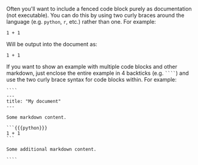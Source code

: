 

Often you'll want to include a fenced code block purely as documentation (not executable). You can do this by using two curly braces around the language (e.g. `python`, `r`, etc.) rather than one. For example:

``` {{{python}}}
1 + 1
```

Will be output into the document as:

``` {{python}}
1 + 1
```

If you want to show an example with multiple code blocks and other markdown, just enclose the entire example in 4 backticks (e.g. ````` ```` `````) and use the two curly brace syntax for code blocks within. For example:

    ````
    ---
    title: "My document"
    ---

    Some markdown content.

    ```{{{python}}}
    1 + 1
    ```

    Some additional markdown content.

    ````
